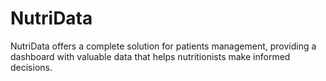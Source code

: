 # NutriData
NutriData offers a complete solution for patients management, providing a dashboard with valuable data that helps nutritionists make informed decisions.
